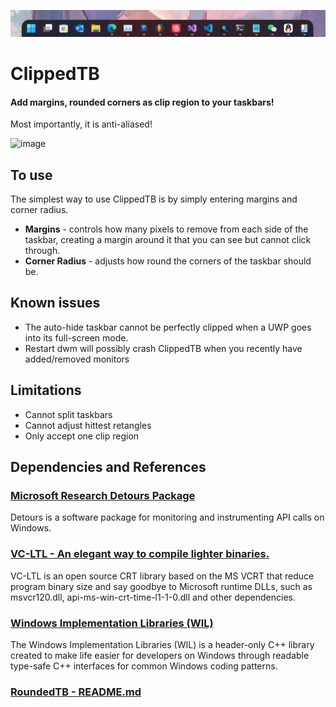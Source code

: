 ![ClippedTB](Images/banner.png)
# ClippedTB
#### Add margins, rounded corners as clip region to your taskbars!   
Most importantly, it is anti-aliased!

![image](Images/screenshot.png)
## To use
The simplest way to use ClippedTB is by simply entering margins and corner radius.
 - **Margins** - controls how many pixels to remove from each side of the taskbar, creating a margin around it that you can see but cannot click through.
 -  **Corner Radius** - adjusts how round the corners of the taskbar should be.
## Known issues
- The auto-hide taskbar cannot be perfectly clipped when a UWP goes into its full-screen mode.
- Restart dwm will possibly crash ClippedTB when you recently have added/removed monitors
## Limitations
- Cannot split taskbars
- Cannot adjust hittest retangles
- Only accept one clip region
## Dependencies and References
### [Microsoft Research Detours Package](https://github.com/microsoft/Detours)  
Detours is a software package for monitoring and instrumenting API calls on Windows.  
### [VC-LTL - An elegant way to compile lighter binaries.](https://github.com/Chuyu-Team/VC-LTL5)  
VC-LTL is an open source CRT library based on the MS VCRT that reduce program binary size and say goodbye to Microsoft runtime DLLs, such as msvcr120.dll, api-ms-win-crt-time-l1-1-0.dll and other dependencies.  
### [Windows Implementation Libraries (WIL)](https://github.com/Microsoft/wil)  
The Windows Implementation Libraries (WIL) is a header-only C++ library created to make life easier for developers on Windows through readable type-safe C++ interfaces for common Windows coding patterns.  
### [RoundedTB - README.md](https://github.com/RoundedTB/RoundedTB/blob/master/README.md) 